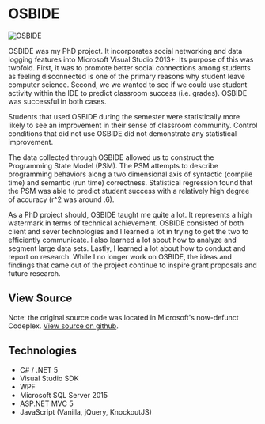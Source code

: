# OSBIDE
![OSBIDE](/img/projects/osbide.png)

OSBIDE was my PhD project.  It incorporates social networking and data logging features into Microsoft Visual Studio 2013+.  Its purpose of this was twofold.  First, it was to promote better social connections among students as feeling disconnected is one of the primary reasons why student leave computer science.  Second, we we wanted to see if we could use student activity within the IDE to predict classroom success (i.e. grades).  OSBIDE was successful in both cases. 

Students that used OSBIDE during the semester were statistically more likely to see an improvement in their sense of classroom community.  Control conditions that did not use OSBIDE did not demonstrate any statistical improvement.

The data collected through OSBIDE allowed us to construct the Programming State Model (PSM).  The PSM attempts to describe programming behaviors along a two dimensional axis of syntactic (compile time) and semantic (run time) correctness.  Statistical regression found that the PSM was able to predict student success with a relatively high degree of accuracy (r^2 was around .6).  

As a PhD project should, OSBIDE taught me quite a lot.  It represents a high watermark in terms of technical achievement.  OSBIDE consisted of both client and sever technologies and I learned a lot in trying to get the two to efficiently communicate.  I also learned a lot about how to analyze and segment large data sets.  Lastly, I learned a lot about how to conduct and report on research.  While I no longer work on OSBIDE, the ideas and findings that came out of the project continue to inspire grant proposals and future research.

## View Source
Note: the original source code was located in Microsoft's now-defunct Codeplex.
[View source on github](https://github.com/acarteas/OSBIDE).

## Technologies
* C# / .NET 5
* Visual Studio SDK
* WPF
* Microsoft SQL Server 2015
* ASP.NET MVC 5
* JavaScript (Vanilla, jQuery, KnockoutJS)